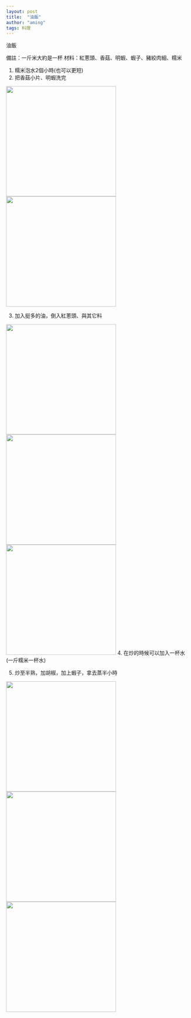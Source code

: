 ```yaml
---
layout: post
title:  "油飯"
author: "aming"
tags: 料理 
--- 
```




油飯

備註：一斤米大約是一杯
材料：紅蔥頭、香菇、明蝦、蝦子、豬絞肉細、糯米

1. 糯米泡水2個小時(也可以更短)
2. 把香菇小片、明蝦洗完

<img src="https://i.imgur.com/bx5HjnY.jpg" width="300" height="300">
<img src="https://i.imgur.com/dIKlHIU.jpg" width="300" heihgt="300">

3.  加入挺多的油，倒入紅蔥頭、與其它料

<img src="https://i.imgur.com/IFNnLFh.jpg" width="300" height="300">
<img src="https://i.imgur.com/wl83mzy.jpg" width="300" height="300">
<img src="https://i.imgur.com/VSH2szQ.jpg" width="300" height="300">
4. 在炒的時候可以加入一杯水(一斤糯米一杯水)

5. 炒至半熟，加胡椒，加上蝦子，拿去蒸半小時

<img src="https://i.imgur.com/Fs2tbGz.jpg" width="300" height="300">
<img src="https://i.imgur.com/EldRczs.jpg" width="300" height="300">
<img src="https://i.imgur.com/VYNqIlU.jpg" width="300" height="300">






